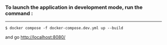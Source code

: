 ### To launch the application in development mode, run the command :

---

```
$ docker compose -f docker-compose.dev.yml up --build
```

and go [http://localhost:8080/](http://localhost:8080/)

